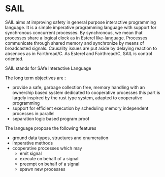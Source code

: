 # SAIL

SAIL aims at improving safety in general purpose interactive programming language. It is a simple imperative 
programming language with support for synchronous concurrent processes. By synchronous, we mean that processes
share a logical clock as in Esterel like-language. Processes communicate through shared memory and synchronize
by means of broadcasted signals. Causality issues are put aside by delaying reaction to absences as in Fairthread/C.
As Esterel and Fairthread/C, SAIL is control oriented. 

SAIL stands for SAfe Interactive Language

The long term objectives are :

- provide a safe, garbage collection free, memory handling with an ownership based system dedicated to cooperative processes
  this part is largely inspired by the rust type system, adapted to cooperative programming
- support for efficient execution by scheduling memory independent processes in parallel
- separation logic based program proof

The language propose the following features
- ground data types, structures and enumeration
- imperative methods
- cooperative processes which may
  - emit signal
  - execute on behalf of a signal
  - preempt on behalf of a signal
  - spawn new processes

